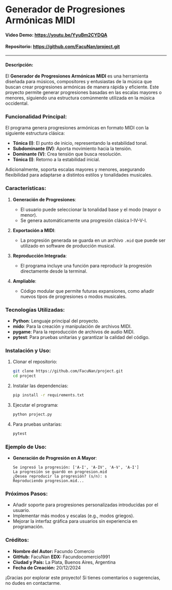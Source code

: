# Generador de Progresiones Armónicas MIDI

#### Video Demo: https://youtu.be/YyuBm2CYDQA
#### Repositorio: https://github.com/FacuNan/project.git

---

#### Descripción:

El **Generador de Progresiones Armónicas MIDI** es una herramienta diseñada para músicos, compositores y entusiastas de la música que buscan crear progresiones armónicas de manera rápida y eficiente. Este proyecto permite generar progresiones basadas en las escalas mayores o menores, siguiendo una estructura comúnmente utilizada en la música occidental.

### Funcionalidad Principal:

El programa genera progresiones armónicas en formato MIDI con la siguiente estructura clásica:
- **Tónica (I)**: El punto de inicio, representando la estabilidad tonal.
- **Subdominante (IV)**: Aporta movimiento hacia la tensión.
- **Dominante (V)**: Crea tensión que busca resolución.
- **Tónica (I)**: Retorno a la estabilidad inicial.

Adicionalmente, soporta escalas mayores y menores, asegurando flexibilidad para adaptarse a distintos estilos y tonalidades musicales.

### Características:

1. **Generación de Progresiones**:
   - El usuario puede seleccionar la tonalidad base y el modo (mayor o menor).
   - Se genera automáticamente una progresión clásica I-IV-V-I.

2. **Exportación a MIDI**:
   - La progresión generada se guarda en un archivo `.mid` que puede ser utilizado en software de producción musical.

3. **Reproducción Integrada**:
   - El programa incluye una función para reproducir la progresión directamente desde la terminal.

4. **Ampliable**:
   - Código modular que permite futuras expansiones, como añadir nuevos tipos de progresiones o modos musicales.

### Tecnologías Utilizadas:

- **Python**: Lenguaje principal del proyecto.
- **mido**: Para la creación y manipulación de archivos MIDI.
- **pygame**: Para la reproducción de archivos de audio MIDI.
- **pytest**: Para pruebas unitarias y garantizar la calidad del código.

### Instalación y Uso:

1. Clonar el repositorio:
   ```bash
   git clone https://github.com/FacuNan/project.git
   cd project
   ```

2. Instalar las dependencias:
   ```bash
   pip install -r requirements.txt
   ```

3. Ejecutar el programa:
   ```bash
   python project.py
   ```

4. Para pruebas unitarias:
   ```bash
   pytest
   ```

### Ejemplo de Uso:

- **Generación de Progresión en A Mayor**:
   ```
   Se ingresó la progresión: ['A-I', 'A-IV', 'A-V', 'A-I']
   La progresión se guardó en progresion.mid
   ¿Desea reproducir la progresión? (s/n): s
   Reproduciendo progresion.mid...
   ```

### Próximos Pasos:

- Añadir soporte para progresiones personalizadas introducidas por el usuario.
- Implementar más modos y escalas (e.g., modos griegos).
- Mejorar la interfaz gráfica para usuarios sin experiencia en programación.

### Créditos:

- **Nombre del Autor:** Facundo Comercio
- **GitHub:** FacuNan
  **EDX:** Facundocomercio1991
- **Ciudad y País:** La Plata, Buenos Aires, Argentina
- **Fecha de Creación:** 20/12/2024

¡Gracias por explorar este proyecto! Si tienes comentarios o sugerencias, no dudes en contactarme.







